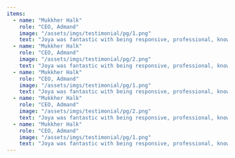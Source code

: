 ```yaml
---
items:
  - name: "Mukkher Halk"
    role: "CEO, Admand"
    image: "/assets/imgs/testimonial/pg/1.png"
    text: "Joya was fantastic with being responsive, professional, knowledgeable, and skilled. He was able to grasp the concept that was intended and helped me decide on clean and beautiful presentation guy."
  - name: "Mukkher Halk"
    role: "CEO, Admand"
    image: "/assets/imgs/testimonial/pg/2.png"
    text: "Joya was fantastic with being responsive, professional, knowledgeable, and skilled. He was able to grasp the concept that was intended and helped me decide on clean and beautiful presentation guy."
  - name: "Mukkher Halk"
    role: "CEO, Admand"
    image: "/assets/imgs/testimonial/pg/1.png"
    text: "Joya was fantastic with being responsive, professional, knowledgeable, and skilled. He was able to grasp the concept that was intended and helped me decide on clean and beautiful presentation guy."
  - name: "Mukkher Halk"
    role: "CEO, Admand"
    image: "/assets/imgs/testimonial/pg/2.png"
    text: "Joya was fantastic with being responsive, professional, knowledgeable, and skilled. He was able to grasp the concept that was intended and helped me decide on clean and beautiful presentation guy."
  - name: "Mukkher Halk"
    role: "CEO, Admand"
    image: "/assets/imgs/testimonial/pg/1.png"
    text: "Joya was fantastic with being responsive, professional, knowledgeable, and skilled. He was able to grasp the concept that was intended and helped me decide on clean and beautiful presentation guy."
---
```

